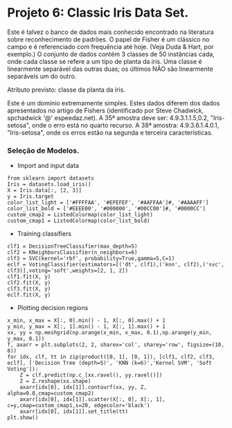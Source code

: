 # Projeto 6: Classic Iris Data Set.

Este é talvez o banco de dados mais conhecido encontrado na literatura sobre reconhecimento de padrões. O papel de Fisher é um clássico
no campo e é referenciado com frequência até hoje. (Veja Duda & Hart, por exemplo.) O conjunto de dados contém 3 classes de 50 instâncias
cada, onde cada classe se refere a um tipo de planta da íris. Uma classe é linearmente separável das outras duas; os últimos 
NÃO são linearmente separáveis um do outro.

Atributo previsto: classe da planta da íris.

Este é um domínio extremamente simples.
Estes dados diferem dos dados apresentados no artigo de Fishers (identificado por Steve Chadwick, spchadwick '@' espeedaz.net). 
A 35ª amostra deve ser: 4.9.3.1.1.5,0.2, "Iris-setosa", onde o erro está no quarto recurso. A 38ª amostra: 4.9.3.6.1.4.0.1, "Iris-setosa", onde os erros estão na segunda e terceira características.

### Seleção de Modelos.

*  Import and input data

```{python, cache=FALSE, message=FALSE, warning=FALSE}
from sklearn import datasets
Iris = datasets.load_iris()
X = Iris.data[:, [2, 3]]
y = Iris.target
color_list_light = ['#FFFFAA', '#EFEFEF', '#AAFFAA']#, '#AAAAFF']
color_list_bold = ['#EEEE00', '#000000', '#00CC00']#, '#0000CC']
custom_cmap2 = ListedColormap(color_list_light)
custom_cmap1 = ListedColormap(color_list_bold)
```

* Training classifiers
```{python, cache=FALSE, message=FALSE, warning=FALSE}
clf1 = DecisionTreeClassifier(max_depth=5)
clf2 = KNeighborsClassifier(n_neighbors=6)
clf3 = SVC(kernel='rbf', probability=True,gamma=5,C=1)
eclf = VotingClassifier(estimators=[('dt', clf1),('knn', clf2),('svc', clf3)],voting='soft',weights=[2, 1, 2])
clf1.fit(X, y)
clf2.fit(X, y)
clf3.fit(X, y)
eclf.fit(X, y)
```

* Plotting decision regions
```{python, cache=FALSE, message=FALSE, warning=FALSE}
x_min, x_max = X[:, 0].min() - 1, X[:, 0].max() + 1
y_min, y_max = X[:, 1].min() - 1, X[:, 1].max() + 1
xx, yy = np.meshgrid(np.arange(x_min, x_max, 0.1),np.arange(y_min, y_max, 0.1))
f, axarr = plt.subplots(2, 2, sharex='col', sharey='row', figsize=(10, 8))
for idx, clf, tt in zip(product([0, 1], [0, 1]), [clf1, clf2, clf3, eclf], ['Decision Tree (depth=5)', 'KNN (k=6)','Kernel SVM', 'Soft Voting']):
    Z = clf.predict(np.c_[xx.ravel(), yy.ravel()])
    Z = Z.reshape(xx.shape)
    axarr[idx[0], idx[1]].contourf(xx, yy, Z, alpha=0.8,cmap=custom_cmap2)
    axarr[idx[0], idx[1]].scatter(X[:, 0], X[:, 1], c=y,cmap=custom_cmap1,s=20, edgecolor='black')
    axarr[idx[0], idx[1]].set_title(tt)
plt.show()
```
